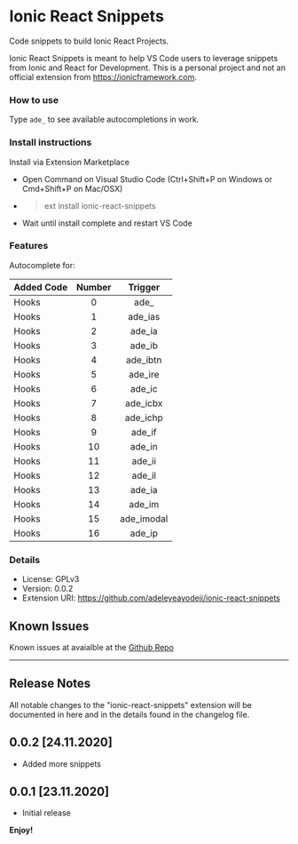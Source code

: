 # Ionic React Snippets

Code snippets to build Ionic React Projects.

Ionic React Snippets is meant to help VS Code users to leverage snippets from Ionic and React for Development. This is a personal project and not an official extension from https://ionicframework.com.

<!-- ![Demo](images/elementor-work.gif) -->

### How to use

Type `ade_` to see available autocompletions in work.

### Install instructions

Install via Extension Marketplace

- Open Command on Visual Studio Code (Ctrl+Shift+P on Windows or Cmd+Shift+P on Mac/OSX)
- > ext install ionic-react-snippets
- Wait until install complete and restart VS Code

### Features

Autocomplete for:

| Added Code | Number |  Trigger   |
| ---------- | :----: | :--------: |
| Hooks      |   0    |   ade\_    |
| Hooks      |   1    |  ade_ias   |
| Hooks      |   2    |   ade_ia   |
| Hooks      |   3    |   ade_ib   |
| Hooks      |   4    |  ade_ibtn  |
| Hooks      |   5    |  ade_ire   |
| Hooks      |   6    |   ade_ic   |
| Hooks      |   7    |  ade_icbx  |
| Hooks      |   8    |  ade_ichp  |
| Hooks      |   9    |   ade_if   |
| Hooks      |   10   |   ade_in   |
| Hooks      |   11   |   ade_ii   |
| Hooks      |   12   |   ade_il   |
| Hooks      |   13   |   ade_ia   |
| Hooks      |   14   |   ade_im   |
| Hooks      |   15   | ade_imodal |
| Hooks      |   16   |   ade_ip   |

### Details

- License: GPLv3
- Version: 0.0.2
- Extension URI: https://github.com/adeleyeayodeji/ionic-react-snippets

## Known Issues

Known issues at avaialble at the [Github Repo](https://github.com/adeleyeayodeji/ionic-react-snippets/issues)

---

## Release Notes

All notable changes to the "ionic-react-snippets" extension will be documented in here and in the details found in the changelog file.

## 0.0.2 [24.11.2020]

- Added more snippets

## 0.0.1 [23.11.2020]

- Initial release

**Enjoy!**
